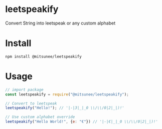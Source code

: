 # leetspeakify
Convert String into leetspeak or any custom alphabet

# Install

`npm install @mitsunee/leetspeakify`

# Usage

```js
// import package
const leetspeakify = require("@mitsunee/leetspeakify");

// Convert to leetspeak
leetspeakify("Hello!"); // '|-|3|_|_0 \\/\\/0|2|_|)!'

// Use custom alphabet override
leetspeakify("Hello World!", {e: "€"}) // '|-|€|_|_0 \\/\\/0|2|_|)!'
```
